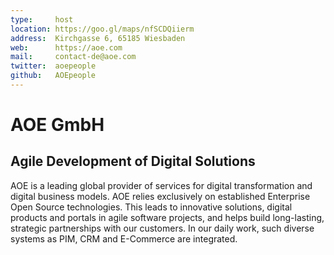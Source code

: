 ```yaml
---
type:     host
location: https://goo.gl/maps/nfSCDQiierm
address:  Kirchgasse 6, 65185 Wiesbaden
web:      https://aoe.com
mail:     contact-de@aoe.com
twitter:  aoepeople
github:   AOEpeople
---
```


# AOE GmbH

## Agile Development of Digital Solutions

AOE is a leading global provider of services for digital transformation and digital business models. AOE relies 
exclusively on established Enterprise Open Source technologies. This leads to innovative solutions, digital products
and portals in agile software projects, and helps build long-lasting, strategic partnerships with our customers. In our 
daily work, such diverse systems as PIM, CRM and E-Commerce are integrated.